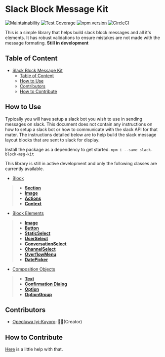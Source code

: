 # Slack Block Message Kit

[![Maintainability](https://api.codeclimate.com/v1/badges/e9a5b2d6a3e658892de3/maintainability)](https://codeclimate.com/github/IyiKuyoro/slack-block-msg-kit/maintainability) [![Test Coverage](https://api.codeclimate.com/v1/badges/e9a5b2d6a3e658892de3/test_coverage)](https://codeclimate.com/github/IyiKuyoro/slack-block-msg-kit/test_coverage) [![npm version](https://badge.fury.io/js/slack-block-msg-kit.svg)](https://badge.fury.io/js/slack-block-msg-kit) [![CircleCI](https://circleci.com/gh/IyiKuyoro/slack-block-msg-kit.svg?style=svg)](https://circleci.com/gh/IyiKuyoro/slack-block-msg-kit)

This is a simple library that helps build slack block messages and all it's elements. It has robust validations to ensure mistakes are not made with the message formating.
**Still in development**

## Table of Content

- [Slack Block Message Kit](#Slack-Block-Message-Kit)
  - [Table of Content](#Table-of-Content)
  - [How to Use](#How-to-Use)
  - [Contributors](#Contributors)
  - [How to Contribute](#How-to-Contribute)

## How to Use

Typically you will have setup a slack bot you wish to use in sending messages on slack. This document does not contain any instructions on how to setup a slack bot or how to communicate with the slack API for that mater. The instructions detailed below are to help build the slack message layout blocks that are sent to slack for display.

Install the package as a dependency to get started. `npm i --save slack-block-msg-kit`

This library is still in active development and only the following classes are currently available.

- [Block](https://github.com/IyiKuyoro/slack-block-msg-kit/blob/master/docs/Blocks/Blocks.md)

> - **[Section](https://github.com/IyiKuyoro/slack-block-msg-kit/blob/master/docs/Blocks/SectionBlock.md)**
> - **[Image](https://github.com/IyiKuyoro/slack-block-msg-kit/blob/master/docs/Blocks/ImageBlock.md)**
> - **[Actions](https://github.com/IyiKuyoro/slack-block-msg-kit/blob/master/docs/Blocks/ActionsBlock.md)**
> - **[Context](https://github.com/IyiKuyoro/slack-block-msg-kit/blob/master/docs/Blocks/ContextBlock.md)**

- [Block Elements](https://github.com/IyiKuyoro/slack-block-msg-kit/blob/master/docs/BlockElements/BlockElements.md)

> - **[Image](https://github.com/IyiKuyoro/slack-block-msg-kit/blob/master/docs/BlockElements/ImageElement.md)**
> - **[Button](https://github.com/IyiKuyoro/slack-block-msg-kit/blob/master/docs/BlockElements/ButtonElement.md)**
> - **[StaticSelect](https://github.com/IyiKuyoro/slack-block-msg-kit/blob/master/docs/BlockElements/StaticSelectElement.md)**
> - **[UserSelect](https://github.com/IyiKuyoro/slack-block-msg-kit/blob/master/docs/BlockElements/UserSelectElement.md)**
> - **[ConversationSelect](https://github.com/IyiKuyoro/slack-block-msg-kit/blob/master/docs/BlockElements/ConversationSelectElement.md)**
> - **[ChannelSelect](https://github.com/IyiKuyoro/slack-block-msg-kit/blob/master/docs/BlockElements/ChannelSelectElement.md)**
> - **[OverflowMenu](https://github.com/IyiKuyoro/slack-block-msg-kit/blob/master/docs/BlockElements/OverflowMenuElement.md)**
> - **[DatePicker](https://github.com/IyiKuyoro/slack-block-msg-kit/blob/master/docs/BlockElements/DatePickerElement.md)**

- [Composition Objects](https://github.com/IyiKuyoro/slack-block-msg-kit/blob/master/docs/CompositionObjects/CompositionObjects.md)

> - **[Text](https://github.com/IyiKuyoro/slack-block-msg-kit/blob/master/docs/CompositionObjects/Text.md)**
> - **[Confirmation Dialog](https://github.com/IyiKuyoro/slack-block-msg-kit/blob/master/docs/CompositionObjects/ConfirmationDialog.md)**
> - **[Option](https://github.com/IyiKuyoro/slack-block-msg-kit/blob/master/docs/CompositionObjects/Option.md)**
> - **[OptionGroup](https://github.com/IyiKuyoro/slack-block-msg-kit/blob/master/docs/CompositionObjects/OptionGroup.md)**

## Contributors

- [Opeoluwa Iyi-Kuyoro](https://github.com/IyiKuyoro): 👨🏿(Creator)

## How to Contribute

[Here](https://github.com/IyiKuyoro/slack-block-msg-kit/blob/develop/HOW_TO_CONTRIBUTE.md) is a little help with that.

